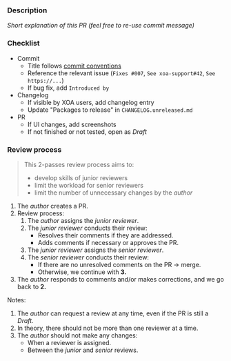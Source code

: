 ### Description

_Short explanation of this PR (feel free to re-use commit message)_

### Checklist

- Commit
  - Title follows [commit conventions](https://bit.ly/commit-conventions)
  - Reference the relevant issue (`Fixes #007`, `See xoa-support#42`, `See https://...`)
  - If bug fix, add `Introduced by`
- Changelog
  - If visible by XOA users, add changelog entry
  - Update "Packages to release" in `CHANGELOG.unreleased.md`
- PR
  - If UI changes, add screenshots
  - If not finished or not tested, open as _Draft_

### Review process

> This 2-passes review process aims to:
>
> - develop skills of junior reviewers
> - limit the workload for senior reviewers
> - limit the number of unnecessary changes by the _author_

1. The _author_ creates a PR.
2. Review process:
   1. The _author_ assigns the _junior reviewer_.
   2. The _junior reviewer_ conducts their review:
      - Resolves their comments if they are addressed.
      - Adds comments if necessary or approves the PR.
   3. The _junior reviewer_ assigns the _senior reviewer_.
   4. The _senior reviewer_ conducts their review:
      - If there are no unresolved comments on the PR → merge.
      - Otherwise, we continue with **3.**
3. The _author_ responds to comments and/or makes corrections, and we go back to **2.**

Notes:

1. The _author_ can request a review at any time, even if the PR is still a _Draft_.
2. In theory, there should not be more than one reviewer at a time.
3. The _author_ should not make any changes:
   - When a reviewer is assigned.
   - Between the _junior_ and _senior_ reviews.
